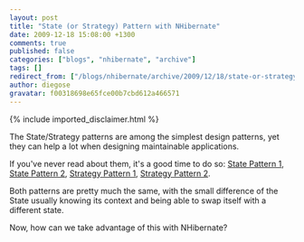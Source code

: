 ```yaml
---
layout: post
title: "State (or Strategy) Pattern with NHibernate"
date: 2009-12-18 15:08:00 +1300
comments: true
published: false
categories: ["blogs", "nhibernate", "archive"]
tags: []
redirect_from: ["/blogs/nhibernate/archive/2009/12/18/state-or-strategy-pattern-with-nhibernate.aspx"]
author: diegose
gravatar: f00318698e65fce00b7cbd612a466571
---
```

{% include imported_disclaimer.html %}
<p>The State/Strategy patterns are among the simplest design patterns, yet they can help a lot when designing maintainable applications.</p>
<p>If you've never read about them, it's a good time to do so: <a href="http://en.wikipedia.org/wiki/State_pattern">State Pattern 1</a>, <a href="http://www.dofactory.com/patterns/PatternState.aspx">State Pattern 2</a>, <a href="http://en.wikipedia.org/wiki/Strategy_pattern">Strategy Pattern 1</a>, <a href="http://www.dofactory.com/patterns/PatternStrategy.aspx">Strategy Pattern 2</a>.</p>
<p>Both patterns are pretty much the same, with the small difference of the State usually knowing its context and being able to swap itself with a different state.</p>
<p>Now, how can we take advantage of this with NHibernate?</p>
